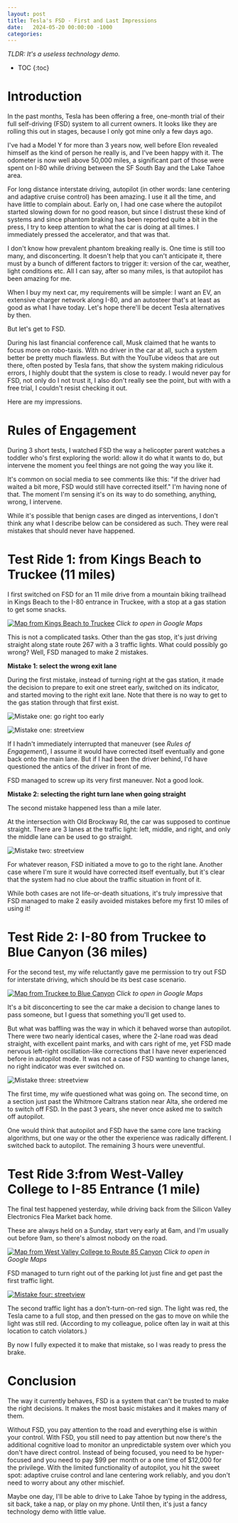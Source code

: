 ```yaml
---
layout: post
title: Tesla's FSD - First and Last Impressions
date:   2024-05-20 00:00:00 -1000
categories:
---
```


*TLDR: It's a useless technology demo.*

* TOC
{:toc}

# Introduction

In the past months, Tesla has been offering a free, one-month trial of their full 
self-driving (FSD) system to all current owners. It looks like they are rolling this 
out in stages, because I only got mine only a few days ago.

I've had a Model Y for more than 3 years now, well before Elon revealed himself as the 
kind of person he really is, and I've been happy with it. The odometer is now well 
above 50,000 miles, a significant part of those were spent on I-80 while driving between the 
SF South Bay and the Lake Tahoe area.

For long distance interstate driving, autopilot (in other words: lane centering and 
adaptive cruise control) has been amazing. I use it all the time, and have little to 
complain about. Early on, I had one case where the autopilot started slowing down 
for no good reason, but since I distrust these kind of systems and since phantom braking 
has been reported quite a bit in the press, I try to keep attention to what the car is doing 
at all times. I immediately pressed the accelerator, and that was that.

I don't know how prevalent phantom breaking really is. One time is still too many, and 
disconcerting. It doesn't help that you can't anticipate it, there must by a bunch of different 
factors to trigger it: version of the car, weather, light conditions etc. All I can say, after 
so many miles, is that autopilot has been amazing for me.

When I buy my next car, my requirements will be simple: I want an EV, an extensive charger 
network along I-80, and an autosteer that's at least as good as what I have today. Let's hope 
there'll be decent Tesla alternatives by then.

But let's get to FSD. 

During his last financial conference call, Musk claimed that he wants to focus more on robo-taxis. 
With no driver in the car at all, such a system better be pretty much flawless. But with the 
YouTube videos that are out there, often posted by Tesla fans, that show the system making 
ridiculous errors, I highly doubt that the system is close to ready. I would never pay for FSD, 
not only do I not trust it, I also don't really see the point, but with with a free trial, 
I couldn't resist checking it out.

Here are my impressions.

# Rules of Engagement

During 3 short tests, I watched FSD the way a helicopter parent watches a toddler who's first 
exploring the world: allow it do what it wants to do, but intervene the moment you feel things 
are not going the way you like it. 

It's common on social media to see comments like this: "if the driver had waited a bit more, 
FSD would still have corrected itself." I'm having none of that. The moment I'm sensing it's on 
its way to do something, anything, wrong, I intervene.

While it's possible that benign cases are dinged as interventions, I don't think any what I 
describe below can be considered as such. They were real mistakes that should never have happened.

# Test Ride 1: from Kings Beach to Truckee (11 miles)

I first switched on FSD for an 11 mile drive 
from a mountain biking trailhead in Kings Beach to the I-80 entrance in Truckee, with a stop 
at a gas station to get some snacks.

[![Map from Kings Beach to Truckee](/assets/fsd/kings_beach_to_truckee.png)](https://www.google.com/maps/dir/39.249095,-120.0300215/39.338854,-120.1698876/@39.3190228,-120.1747248,13z/data=!4m9!4m8!1m5!3m4!1m2!1d-120.1522306!2d39.3168207!3s0x809961d34ddd1f31:0xc7a37e232df2aeae!1m0!3e0?entry=ttu)
*Click to open in Google Maps*

This is not a complicated tasks. Other than the gas stop, it's just driving straight along state 
route 267 with a 3 traffic lights. What could possibly go wrong? Well, FSD managed to make 2 mistakes.

**Mistake 1: select the wrong exit lane**

During the first mistake, instead of turning right at the gas station, it made the decision to prepare 
to exit one street early, switched on its indicator, and started moving to the right exit lane. Note
that there is no way to get to the gas station through that first exist.

![Mistake one: go right too early](/assets/fsd/mistake1.jpg)

![Mistake one: streetview](/assets/fsd/mistake1_streetview.jpg)

If I hadn't immediately interrupted that maneuver (see *Rules of Engagement*), I assume it would 
have corrected itself eventually and gone back onto the main lane. But if I had been the driver behind, 
I'd have questioned the antics of the driver in front of me. 

FSD managed to screw up its very first maneuver. Not a good look.

**Mistake 2: selecting the right turn lane when going straight**

The second mistake happened less than a mile later. 

At the intersection with Old Brockway Rd, the car was supposed to continue straight. There are 3 
lanes at the traffic light: left, middle, and right, and only the middle lane can be used 
to go straight.

![Mistake two: streetview](/assets/fsd/mistake2_streetview.jpg)

For whatever reason, FSD initiated a move to go to the right lane. Another case where I'm sure it 
would have corrected itself eventually, but it's clear that the system had no clue about the 
traffic situation in front of it. 

While both cases are not life-or-death situations, it's truly impressive that FSD managed to make 2 
easily avoided mistakes before my first 10 miles of using it!

# Test Ride 2: I-80 from Truckee to Blue Canyon (36 miles)

For the second test, my wife reluctantly gave me permission to try out FSD for interstate driving, 
which should be its best case scenario.

[![Map from Truckee to Blue Canyon](/assets/fsd/truckee_to_blue_canyon.png)](https://www.google.com/maps/dir/39.338854,-120.1698876/39.2543823,-120.7372512/@39.2945489,-120.4893074,10z/data=!4m2!4m1!3e0?entry=ttu)
*Click to open in Google Maps*

It's a bit disconcerting to see the car make a decision to change lanes to pass someone, but I guess 
that something you'll get used to. 

But what was baffling was the way in which it behaved worse than autopilot. 
There were two nearly identical cases, where the 2-lane road was dead straight, with excellent paint marks, 
and with cars right of me, yet FSD made nervous left-right oscillation-like corrections that I have never 
experienced before in autopilot mode. It was not a case of FSD wanting to change lanes, no right indicator 
was ever switched on.

![Mistake three: streetview](/assets/fsd/mistake3_streetview.jpg)

The first time, my wife questioned what was going on. The second time, on a section just past
the Whitmore Caltrans station near Alta, she ordered me to switch off FSD. In the past 3 years, she 
never once asked me to switch off autopilot.

One would think that autopilot and FSD have the same core lane tracking algorithms, but one way or the other 
the experience was radically different. I switched back to autopilot. The remaining 3 hours were uneventful.

# Test Ride 3:from West-Valley College to I-85 Entrance (1 mile)

The final test happened yesterday, while driving back from the Silicon Valley Electronics Flea Market 
back home.

These are always held on a Sunday, start very early at 6am, and I'm usually out before 9am, so there's 
almost nobody on the road.

[![Map from West Valley College to Route 85 Canyon](/assets/fsd/west_valley_college_saratoga.png)](https://www.google.com/maps/dir/37.2651941,-122.0128022/37.2768284,-122.0072917/@37.2710772,-122.0107086,15.68z/data=!4m2!4m1!3e0?entry=ttu)
*Click to open in Google Maps*

FSD managed to turn right out of the parking lot just fine and get past the first traffic light. 

[![Mistake four: streetview](/assets/fsd/no_turn_on_right.jpg)](/assets/fsd/no_turn_on_right.jpg)

The second traffic light has a don't-turn-on-red sign. The light was red, the Tesla came to a full stop, 
and then pressed on the gas to move on while the light was still red. (According to my colleague, police 
often lay in wait at this location to catch violators.)

By now I fully expected it to make that mistake, so I was ready to press the brake.

# Conclusion

The way it currently behaves, FSD is a system that can't be trusted to make the right decisions. It makes 
the most basic mistakes and it makes many of them. 

Without FSD, you pay attention to the road and everything else is within your control. With FSD, you still 
need to pay attention but now there's the additional cognitive load to monitor an unpredictable system over 
which you don't have direct control. Instead of being focused, you need to be hyper-focused and you need to 
pay $99 per month or a one time of $12,000 for the privilege. With the limited functionality of autopilot, 
you hit the sweet spot: adaptive cruise control and lane centering work reliably, and you don't need to 
worry about any other mischief.

Maybe one day, I'll be able to drive to Lake Tahoe by typing in the address, sit back, take a nap,
or play on my phone. Until then, it's just a fancy technology demo with little value.



